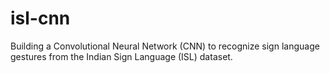 # isl-cnn
Building a Convolutional Neural Network (CNN) to recognize sign language gestures from the Indian Sign Language (ISL) dataset.
